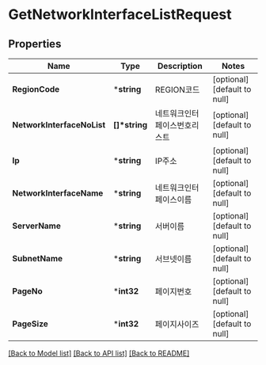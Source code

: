 # GetNetworkInterfaceListRequest

## Properties
Name | Type | Description | Notes
------------ | ------------- | ------------- | -------------
**RegionCode** | ***string** | REGION코드 | [optional] [default to null]
**NetworkInterfaceNoList** | **[]\*string** | 네트워크인터페이스번호리스트 | [optional] [default to null]
**Ip** | ***string** | IP주소 | [optional] [default to null]
**NetworkInterfaceName** | ***string** | 네트워크인터페이스이름 | [optional] [default to null]
**ServerName** | ***string** | 서버이름 | [optional] [default to null]
**SubnetName** | ***string** | 서브넷이름 | [optional] [default to null]
**PageNo** | ***int32** | 페이지번호 | [optional] [default to null]
**PageSize** | ***int32** | 페이지사이즈 | [optional] [default to null]

[[Back to Model list]](../README.md#documentation-for-models) [[Back to API list]](../README.md#documentation-for-api-endpoints) [[Back to README]](../README.md)


